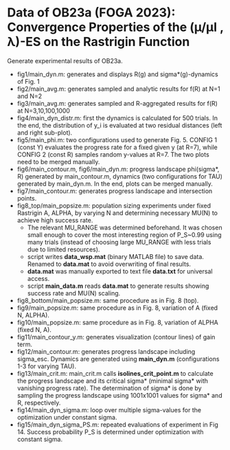 # Data of OB23a (FOGA 2023): Convergence Properties of the (µ/µI , λ)-ES on the Rastrigin Function
Generate experimental results of OB23a.

* fig1/main_dyn.m: generates and displays R(g) and sigma*(g)-dynamics of Fig. 1
* fig2/main_avg.m: generates sampled and analytic results for f(R) at N=1 and N=2
* fig3/main_avg.m: generates sampled and R-aggregated results for f(R) at N=3,10,100,1000 
* fig4/main_dyn_distr.m: first the dynamics is calculated for 500 trials. In the end, the distribution of y_i is evaluated at two residual distances (left and right sub-plot).
* fig5/main_phi.m: two configurations used to generate Fig. 5. CONFIG 1 (const Y) evaluates the progress rate for a fixed given y (at R=7), while CONFIG 2 (const R) samples random y-values at R=7. The two plots need to be merged manually.
* fig6/main_contour.m, fig6/main_dyn.m: progress landscape phi(sigma*, R) generated by main_contour.m, dynamics (two configurations for TAU) generated by main_dyn.m. In the end, plots can be merged manually.
* fig7/main_contour.m: generates progress landscape and intersection points.
* fig8_top/main_popsize.m: population sizing experiments under fixed Rastrigin A, ALPHA, by varying N and determining necessary MU(N) to achieve high success rate.
	* The relevant MU_RANGE was determined beforehand. It was chosen small enough to cover the most interesting region of P_S~0.99 using many trials (instead of choosing large MU_RANGE with less trials due to limited resources).
	* script writes **data_wsp.mat** (binary MATLAB file) to save data. Renamed to **data.mat** to avoid overwriting of final results.
	* **data.mat**  was manually exported to text file **data.txt** for universal access.
	* script **main_data.m** reads **data.mat** to generate results showing success rate and MU(N) scaling.
* fig8_bottom/main_popsize.m: same procedure as in Fig. 8 (top).
* fig9/main_popsize.m: same procedure as in Fig. 8, variation of A (fixed N, ALPHA).
* fig10/main_popsize.m: same procedure as in Fig. 8, variation of ALPHA (fixed N, A).
* fig11/main_contour_y.m: generates visualization (contour lines) of gain term.
* fig12/main_contour.m: generates progress landscape including sigma_esc. Dynamics are generated using **main_dyn.m** (configurations 1-3 for varying TAU).
* fig13/main_crit.m: main_crit.m calls **isolines_crit_point.m** to calculate the progress landscape and its critical sigma* (minimal sigma* with vanishing progress rate).
The determination of sigma* is done by sampling the progress landscape using 1001x1001 values for sigma* and R, respectively.
* fig14/main_dyn_sigma.m: loop over multiple sigma-values for the optimization under constant sigma.
* fig15/main_dyn_sigma_PS.m: repeated evaluations of experiment in Fig 14. Success probability P_S is determined under optimization with constant sigma.